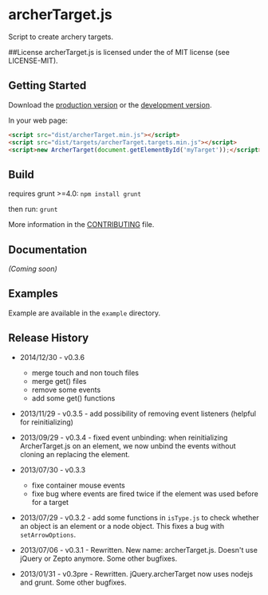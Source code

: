# archerTarget.js

Script to create archery targets.

##License
archerTarget.js is licensed under the of MIT license (see LICENSE-MIT).

## Getting Started
Download the [production version][min] or the [development version][max].

[min]: https://raw.github.com/archer96/archerTarget.js/master/dist/archerTarget.min.js
[max]: https://raw.github.com/archer96/archerTarget.js/master/dist/archerTarget.js

In your web page:

```html
<script src="dist/archerTarget.min.js"></script>
<script src="dist/targets/archerTarget.targets.min.js"></script>
<script>new ArcherTarget(document.getElementById('myTarget'));</script>
```
## Build
requires grunt >=4.0:
`npm install grunt`

then run:
`grunt`

More information in the [CONTRIBUTING](https://github.com/archer96/archerTarget.js/master/CONTRIBUTING.md) file.

## Documentation
_(Coming soon)_

## Examples
Example are available in the `example` directory.

## Release History ##

- 2014/12/30 - v0.3.6
    - merge touch and non touch files
    - merge get() files
    - remove some events
    - add some get() functions

- 2013/11/29 - v0.3.5 - add possibility of removing event listeners (helpful for reinitializing)

- 2013/09/29 - v0.3.4 - fixed event unbinding: when reinitializing ArcherTarget.js on an element, we now unbind the events without cloning an replacing the element.

- 2013/07/30 - v0.3.3
    - fixe container mouse events
    - fixe bug where events are fired twice if the element was used before for a target

- 2013/07/29 - v0.3.2 - add some functions in `isType.js` to check whether an object is an element or a node object. This fixes a bug with `setArrowOptions`.

- 2013/07/06 - v0.3.1 - Rewritten. New name: archerTarget.js. Doesn't use jQuery or Zepto anymore. Some other bugfixes.

- 2013/01/31 - v0.3pre - Rewritten. jQuery.archerTarget now uses nodejs and grunt. Some other bugfixes.

